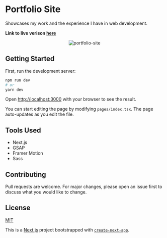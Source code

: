 # Portfolio Site
Showcases my work and the experience I have in web development. 

**Link to live verison [here](https://agrattan.com/)**

<p align="center">
<img src="https://user-images.githubusercontent.com/51346343/110669494-6129ad00-819a-11eb-97e9-c58892fa4f4d.png" alt="portfolio-site">
</p>

## Getting Started

First, run the development server:

```bash
npm run dev
# or
yarn dev
```

Open [http://localhost:3000](http://localhost:3000) with your browser to see the result.

You can start editing the page by modifying `pages/index.tsx`. The page auto-updates as you edit the file.

## Tools Used
- Next.js
- GSAP
- Framer Motion
- Sass

## Contributing
Pull requests are welcome. For major changes, please open an issue first to discuss what you would like to change.

## License
[MIT](https://opensource.org/licenses/MIT)

This is a [Next.js](https://nextjs.org/) project bootstrapped with [`create-next-app`](https://github.com/vercel/next.js/tree/canary/packages/create-next-app).


